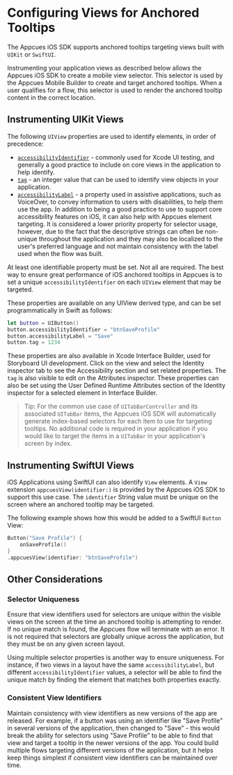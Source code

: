 # Configuring Views for Anchored Tooltips

The Appcues iOS SDK supports anchored tooltips targeting views built with `UIKit` or `SwiftUI`.

Instrumenting your application views as described below allows the Appcues iOS SDK to create a mobile view selector. This selector is used by the Appcues Mobile Builder to create and target anchored tooltips. When a user qualifies for a flow, this selector is used to render the anchored tooltip content in the correct location.

## Instrumenting UIKit Views

The following `UIView` properties are used to identify elements, in order of precedence:

* [`accessibilityIdentifier`](https://developer.apple.com/documentation/uikit/uiaccessibilityidentification/1623132-accessibilityidentifier) - commonly used for Xcode UI testing, and generally a good practice to include on core views in the application to help identify.
* [`tag`](https://developer.apple.com/documentation/uikit/uiview/1622493-tag) - an integer value that can be used to identify view objects in your application.
* [`accessibilityLabel`](https://developer.apple.com/documentation/objectivec/nsobject/1615181-accessibilitylabel) - a property used in assistive applications, such as VoiceOver, to convey information to users with disabilities, to help them use the app. In addition to being a good practice to use to support core accessibility features on iOS, it can also help with Appcues element targeting. It is considered a lower priority property for selector usage, however, due to the fact that the descriptive strings can often be non-unique throughout the application and they may also be localized to the user's preferred language and not maintain consistency with the label used when the flow was built.

At least one identifiable property must be set. Not all are required. The best way to ensure great performance of iOS anchored tooltips in Appcues is to set a unique `accessibilityIdentifier` on each `UIView` element that may be targeted.

These properties are available on any UIView derived type, and can be set programmatically in Swift as follows:

```swift
let button = UIButton()
button.accessibilityIdentifier = "btnSaveProfile"
button.accessibilityLabel = "Save"
button.tag = 1234
```

These properties are also available in Xcode Interface Builder, used for Storyboard UI development. Click on the view and select the Identity inspector tab to see the Accessibility section and set related properties. The `tag` is also visible to edit on the Attributes inspector. These properties can also be set using the User Defined Runtime Attributes section of the Identity inspector for a selected element in Interface Builder.

> Tip: For the common use case of `UITabBarController` and its associated `UITabBar` items, the Appcues iOS SDK will automatically generate index-based selectors for each item to use for targeting tooltips. No additional code is required in your application if you would like to target the items in a `UITabBar` in your application's screen by index.

## Instrumenting SwiftUI Views

iOS Applications using SwiftUI can also identify `View` elements. A `View` extension `appcuesView(identifier:)` is provided by the Appcues iOS SDK to support this use case. The `identifier` String value must be unique on the screen where an anchored tooltip may be targeted.

The following example shows how this would be added to a SwiftUI `Button` View:

```swift
Button("Save Profile") {
    onSaveProfile()
}
.appcuesView(identifier: "btnSaveProfile")
```

## Other Considerations

### Selector Uniqueness
Ensure that view identifiers used for selectors are unique within the visible views on the screen at the time an anchored tooltip is attempting to render. If no unique match is found, the Appcues flow will terminate with an error. It is not required that selectors are globally unique across the application, but they must be on any given screen layout.

Using multiple selector properties is another way to ensure uniqueness. For instance, if two views in a layout have the same `accessibilityLabel`, but different `accessibilityIdentifier` values, a selector will be able to find the unique match by finding the element that matches both properties exactly.

### Consistent View Identifiers
Maintain consistency with view identifiers as new versions of the app are released. For example, if a button was using an identifier like "Save Profile" in several versions of the application, then changed to "Save" - this would break the ability for selectors using "Save Profile" to be able to find that view and target a tooltip in the newer versions of the app. You could build multiple flows targeting different versions of the application, but it helps keep things simplest if consistent view identifiers can be maintained over time.
